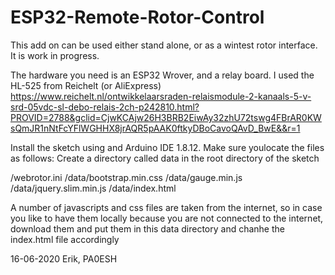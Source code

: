 # ESP32-Remote-Rotor-Control
This add on can be used either stand alone, or as a wintest rotor interface. It is work in progress.

The hardware you need is an ESP32 Wrover, and a relay board. I used the HL-525 from Reichelt (or AliExpress)
https://www.reichelt.nl/ontwikkelaarsraden-relaismodule-2-kanaals-5-v-srd-05vdc-sl-debo-relais-2ch-p242810.html?PROVID=2788&gclid=CjwKCAjw26H3BRB2EiwAy32zhU72tswg4FBrAR0KWsQmJR1nNtFcYFlWGHHX8jrAQR5pAAK0ftkyDBoCavoQAvD_BwE&&r=1

Install the sketch using and Arduino IDE 1.8.12. Make sure youlocate the files as follows:
Create a directory called data in the root directory of the sketch

/webrotor.ini
/data/bootstrap.min.css
/data/gauge.min.js
/data/jquery.slim.min.js
/data/index.html

A number of javascripts and css files are taken from the internet, so in case you like to have them locally because you are not connected to the internet, download them and put them in this data directory and chanhe the index.html file accordingly

16-06-2020
Erik, PA0ESH
